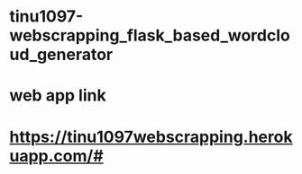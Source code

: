 # tinu1097-webscrapping_flask_based_wordcloud_generator
# web app link
# https://tinu1097webscrapping.herokuapp.com/#
